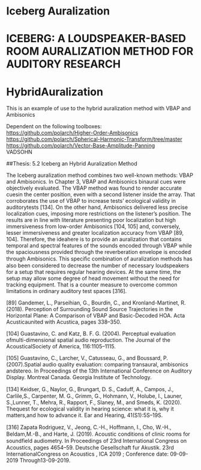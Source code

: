 # Iceberg Auralization 
# ICEBERG: A LOUDSPEAKER-BASED ROOM AURALIZATION METHOD FOR AUDITORY RESEARCH
# HybridAuralization
This is an example of use to the hybrid auralization method with VBAP and Ambisonics

Dependent on the following toolboxes:  
https://github.com/polarch/Higher-Order-Ambisonics  
https://github.com/polarch/Spherical-Harmonic-Transform/tree/master  
https://github.com/polarch/Vector-Base-Amplitude-Panning  
VADSOHN  

##Thesis:
5.2 Iceberg an Hybrid Auralization Method

The Iceberg auralization method combines two well-known methods: VBAP and Ambisonics. In Chapter 3, VBAP and Ambisonics binaural cues were objectively evaluated. The VBAP method was found to render accurate cuesin the center position, even with a second listener inside the array. That corroborates the use of VBAP to increase tests’ ecological validity in auditorytests [134]. On the other hand, Ambisonics delivered less precise localization cues, imposing more restrictions on the listener’s position. The results are in line with literature presenting poor localization but high immersiveness from low-order Ambisonics [104, 105] and, conversely, lesser immersiveness and greater localization accuracy from VBAP [89, 104]. Therefore, the ideahere is to provide an auralization that contains temporal and spectral features of the sounds encoded through VBAP while the spaciousness provided through the reverberation envelope is encoded through Ambisonics. This speciﬁc combination of auralization methods has also been considered to decrease the number of necessary loudspeakers for a setup that requires regular hearing devices. At the same time, the setup may allow some degree of head movement without the need for tracking equipment. That is a counter measure to overcome common limitations in ordinary auditory test spaces [316].

[89] Gandemer, L., Parseihian, G., Bourdin, C., and Kronland-Martinet, R.(2018). Perception of Surrounding Sound Source Trajectories in the Horizontal Plane: A Comparison of VBAP and Basic-Decoded HOA. Acta Acusticaunited with Acustica, pages 338–350.

[104] Guastavino, C. and Katz, B. F. G. (2004). Perceptual evaluation ofmulti-dimensional spatial audio reproduction. The Journal of the AcousticalSociety of America, 116:1105–1115.

[105] Guastavino, C., Larcher, V., Catusseau, G., and Boussard, P. (2007).Spatial audio quality evaluation: comparing transaural, ambisonics andstereo. In Proceedings of the 13th International Conference on Auditory Display. Montreal Canada. Georgia Institute of Technology.

[134] Keidser, G., Naylor, G., Brungart, D. S., Caduﬀ, A., Campos, J., Carlile,S., Carpenter, M. G., Grimm, G., Hohmann, V., Holube, I., Launer, S.,Lunner, T., Mehra, R., Rapport, F., Slaney, M., and Smeds, K. (2020). Thequest for ecological validity in hearing science: what it is, why it matters,and how to advance it. Ear and Hearing, 41(S1):5S–19S.

[316] Zapata Rodriguez, V., Jeong, C.-H., Hoﬀmann, I., Cho, W.-H., Beldam,M.-B., and Harte, J. (2019). Acoustic conditions of clinic rooms for soundﬁeld audiometry. In Proceedings of 23rd International Congress on Acoustics, pages 4654–59. Deutsche Gesellschaft fur Akustik. 23rd InternationalCongress on Acoustics , ICA 2019 ; Conference date: 09-09-2019 Through13-09-2019.
